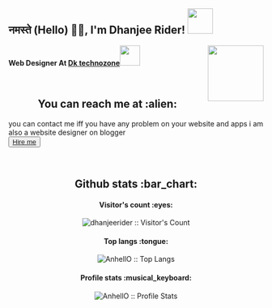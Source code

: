 <h2>नमस्ते (Hello) 👋🏻, I'm Dhanjee Rider! <img src="https://media.giphy.com/media/12oufCB0MyZ1Go/giphy.gif" width="50"></h2>
<img align='right' src="https://media.giphy.com/media/M9gbBd9nbDrOTu1Mqx/giphy.gif" width="110" border-radius="10px">
<p><b>Web Designer At <a href="http://www.dktechnozone.in">Dk technozone</a><img src="https://media.giphy.com/media/WUlplcMpOCEmTGBtBW/giphy.gif" width="40px"> 
</b></p>

<br />
<h2 align="center">You can reach me at :alien:</h2>

<p align="center">

you can contact me iff you have any problem on your website and apps i am also a website designer on blogger
<br>
<button><a href="https://telegram.me/dhanjeerider">Hire me </a></button>


<br>    
  <a href="https://www.instagram.com/dhanjeerider1"> <i class="fa-brands fa-instagram"></i>
  </a>
  
  <a href="https://facebook.com/dhanjeerider"> <i class="fa-brands fa-facebook"></i> </a>
  
   <a href="https://youtube.com/dhanjeerider">  <i class="fa-brands fa-youtube"></i> </a>
   
    

<link rel="stylesheet" href="https://cdn.jsdelivr.net/gh/dhanjeerider/dhanjeerider@main/Style.css">

 </p>
 
<h2 align="center">Github stats :bar_chart:</h2>

<h4 align="center">Visitor's count :eyes:</h4>

<p align="center"><img src="https://profile-counter.glitch.me/{dhanjeerider}/count.svg" alt="dhanjeerider :: Visitor's Count" /></p>

<h4 align="center">Top langs :tongue:</h4>

<p align="center"><img src="https://github-readme-stats.vercel.app/api/top-langs/?username=dhanjeerider&langs_count=10&theme=tokyonight&layout=compact" alt="AnhellO :: Top Langs" /></p>

<h4 align="center">Profile stats :musical_keyboard:</h4>

<p align="center"><img src="https://github-readme-stats.vercel.app/api?username=dhanjeerider&show_icons=true&theme=synthwave" alt="AnhellO :: Profile Stats" /></p>
